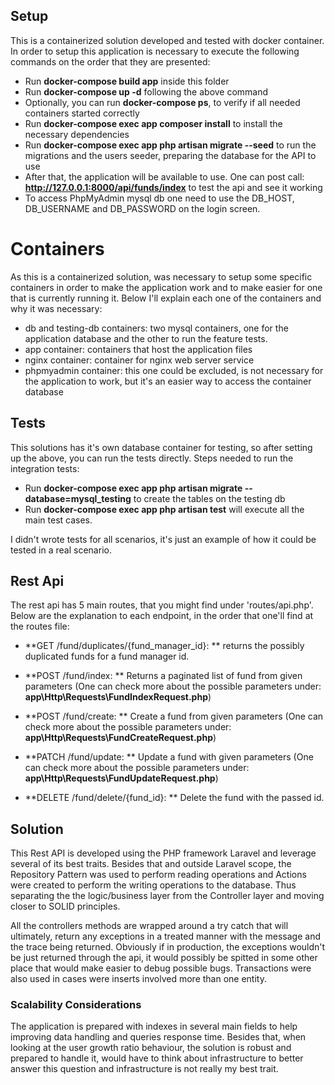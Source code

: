 ## Setup

This is a containerized solution developed and tested with docker container. In order to setup this application is necessary to execute the following commands on the order that they are presented:

- Run **docker-compose build app** inside this folder
- Run **docker-compose up -d** following the above command
- Optionally, you can run **docker-compose ps**, to verify if all needed containers started correctly
- Run **docker-compose exec app composer install** to install the necessary dependencies
- Run **docker-compose exec app php artisan migrate --seed** to run the migrations and the users seeder, preparing the database for the API to use
- After that, the application will be available to use. One can post call: **http://127.0.0.1:8000/api/funds/index** to test the api and see it working
- To access PhpMyAdmin mysql db one need to use the DB_HOST, DB_USERNAME and DB_PASSWORD on the login screen.

# Containers
As this is a containerized solution, was necessary to setup some specific containers in order to make the application work and to make easier for one that is currently running it. Below I'll explain each one of the containers and why it was necessary:

- db and testing-db containers: two mysql containers, one for the application database and the other to run the feature tests.
- app container: containers that host the application files
- nginx container: container for nginx web server service
- phpmyadmin container: this one could be excluded, is not necessary for the application to work, but it's an easier way to access the container database

## Tests

This solutions has it's own database container for testing, so after setting up the above, you can run the tests directly. Steps needed to run the integration tests:
- Run **docker-compose exec app php artisan migrate --database=mysql_testing** to create the tables on the testing db
- Run **docker-compose exec app php artisan test** will execute all the main test cases.

I didn't wrote tests for all scenarios, it's just an example of how it could be tested in a real scenario.

## Rest Api

The rest api has 5 main routes, that you might find under 'routes/api.php'. Below are the explanation to each endpoint, in the order that one'll find at the routes file:

- **GET /fund/duplicates/{fund_manager_id}: ** returns the possibly duplicated funds for a fund manager id.

- **POST /fund/index: ** Returns a paginated list of fund from given parameters (One can check more about the possible parameters under: **app\Http\Requests\FundIndexRequest.php**)

- **POST /fund/create: ** Create a fund from given parameters (One can check more about the possible parameters under: **app\Http\Requests\FundCreateRequest.php**)

- **PATCH /fund/update: ** Update a fund with given parameters (One can check more about the possible parameters under: **app\Http\Requests\FundUpdateRequest.php**)

- **DELETE /fund/delete/{fund_id}: ** Delete the fund with the passed id.

## Solution
This Rest API is developed using the PHP framework Laravel and leverage several of its best traits. Besides that and outside Laravel scope, the Repository Pattern was used to perform reading operations and Actions were created to perform the writing operations to the database. Thus separating the the logic/business layer from the Controller layer and moving closer to SOLID principles.

All the controllers methods are wrapped around a try catch that will ultimately, return any exceptions in a treated manner with the message and the trace being returned. Obviously if in production, the exceptions wouldn't be just returned through the api, it would possibly be spitted in some other place that would make easier to debug possible bugs. Transactions were also used in cases were inserts involved more than one entity.

### Scalability Considerations
The application is prepared with indexes in several main fields to help improving data handling and queries response time. Besides that, when looking at the user growth ratio behaviour, the solution is robust and prepared to handle it, would have to think about infrastructure to better answer this question and infrastructure is not really my best trait.
